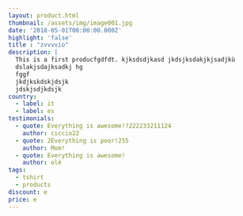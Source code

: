 ```yaml
---
layout: product.html
thumbnail: /assets/img/image001.jpg
date: '2018-05-01T00:00:00.000Z'
highlight: 'false'
title : "zvvvvio" 
description: |
  This is a first producfgdfdt. kjksdsdjkasd jkdsjksdakjkjsadjkù
  dslakjsdajksadkj hg
  fggf
  jkdjkskdskjdsjk
  jdskjsdjkdsjk
country:
  - label: it
  - label: es
testimonials:
  - quote: Everything is awesome!?222233211124
    author: ciccio22
  - quote: 2Everything is poor!255
    author: Mom!
  - quote: Everything is awesome!
    author: olè
tags:
  - tshirt
  - products
discount: e
price: e
---
```


